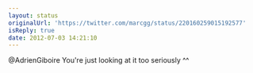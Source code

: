 ```yaml
---
layout: status
originalUrl: 'https://twitter.com/marcgg/status/220160259015192577'
isReply: true
date: 2012-07-03 14:21:10
---
```


@AdrienGiboire You're just looking at it too seriously ^^
